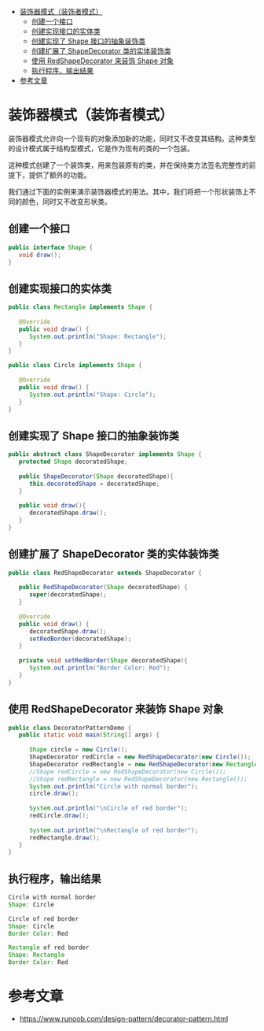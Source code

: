 
* [装饰器模式（装饰者模式）](#装饰器模式装饰者模式)
    * [创建一个接口](#创建一个接口)
    * [创建实现接口的实体类](#创建实现接口的实体类)
    * [创建实现了 Shape 接口的抽象装饰类](#创建实现了-shape-接口的抽象装饰类)
    * [创建扩展了 ShapeDecorator 类的实体装饰类](#创建扩展了-shapedecorator-类的实体装饰类)
    * [使用 RedShapeDecorator 来装饰 Shape 对象](#使用-redshapedecorator-来装饰-shape-对象)
    * [执行程序，输出结果](#执行程序输出结果)
* [参考文章](#参考文章)

# 装饰器模式（装饰者模式）
装饰器模式允许向一个现有的对象添加新的功能，同时又不改变其结构。这种类型的设计模式属于结构型模式，它是作为现有的类的一个包装。

这种模式创建了一个装饰类，用来包装原有的类，并在保持类方法签名完整性的前提下，提供了额外的功能。

我们通过下面的实例来演示装饰器模式的用法。其中，我们将把一个形状装饰上不同的颜色，同时又不改变形状类。

## 创建一个接口
```java
public interface Shape {
   void draw();
}
```
## 创建实现接口的实体类
```java
public class Rectangle implements Shape {
 
   @Override
   public void draw() {
      System.out.println("Shape: Rectangle");
   }
}
```
```java
public class Circle implements Shape {
 
   @Override
   public void draw() {
      System.out.println("Shape: Circle");
   }
}
```
## 创建实现了 Shape 接口的抽象装饰类
```java
public abstract class ShapeDecorator implements Shape {
   protected Shape decoratedShape;
 
   public ShapeDecorator(Shape decoratedShape){
      this.decoratedShape = decoratedShape;
   }
 
   public void draw(){
      decoratedShape.draw();
   }  
}
```
## 创建扩展了 ShapeDecorator 类的实体装饰类
```java
public class RedShapeDecorator extends ShapeDecorator {
 
   public RedShapeDecorator(Shape decoratedShape) {
      super(decoratedShape);     
   }
 
   @Override
   public void draw() {
      decoratedShape.draw();         
      setRedBorder(decoratedShape);
   }
 
   private void setRedBorder(Shape decoratedShape){
      System.out.println("Border Color: Red");
   }
}
```
## 使用 RedShapeDecorator 来装饰 Shape 对象
```java
public class DecoratorPatternDemo {
   public static void main(String[] args) {
 
      Shape circle = new Circle();
      ShapeDecorator redCircle = new RedShapeDecorator(new Circle());
      ShapeDecorator redRectangle = new RedShapeDecorator(new Rectangle());
      //Shape redCircle = new RedShapeDecorator(new Circle());
      //Shape redRectangle = new RedShapeDecorator(new Rectangle());
      System.out.println("Circle with normal border");
      circle.draw();
 
      System.out.println("\nCircle of red border");
      redCircle.draw();
 
      System.out.println("\nRectangle of red border");
      redRectangle.draw();
   }
}
```
## 执行程序，输出结果
```java
Circle with normal border
Shape: Circle

Circle of red border
Shape: Circle
Border Color: Red

Rectangle of red border
Shape: Rectangle
Border Color: Red
```
# 参考文章
- https://www.runoob.com/design-pattern/decorator-pattern.html